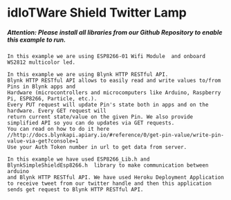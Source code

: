 # **idIoTWare Shield Twitter Lamp**                                    
##### **Attention: Please install all libraries from our Github Repository to enable this example to run.**
    
    In this example we are using ESP8266-01 Wifi Module  and onboard WS2812 multicolor led.
    
    In this example we are using Blynk HTTP RESTful API. 
    Blynk HTTP RESTful API allows to easily read and write values to/from Pins in Blynk apps and 
    Hardware (microcontrollers and microcomputers like Arduino, Raspberry Pi, ESP8266, Particle, etc.).
    Every PUT request will update Pin's state both in apps and on the hardware. Every GET request will 
    return current state/value on the given Pin. We also provide simplified API so you can do updates via GET requests.
    You can read on how to do it here //http://docs.blynkapi.apiary.io/#reference/0/get-pin-value/write-pin-value-via-get?console=1
    Use your Auth Token number in url to get data from server.
    
    In this example we have used ESP8266_Lib.h and BlynkSimpleShieldEsp8266.h  library to make communication between arduino
    and Blynk HTTP RESTful API. We have used Heroku Deployment Application to receive tweet from our twitter handle and then this application 
    sends get request to Blynk HTTP RESTful API.   
